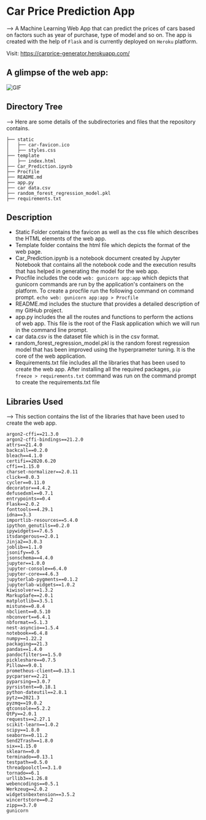 # Car Price Prediction App

--> A Machine Learning Web App that can predict the prices of cars based on factors such as year of purchase, type of model and so on. The app is created with the help of  ```Flask``` and is currently deployed on ```Heroku``` platform.

Visit: https://carprice-generator.herokuapp.com/

## A glimpse of the web app:

 ![GIF](readme_resources/ipl-first-innings-score-web-app.gif)
 

## Directory Tree
--> Here are some details of the subdirectories and files that the repository contains. 
```
├── static 
│   ├── car-favicon.ico
│   ├── styles.css
├── template
│   ├── index.html
├── Car_Prediction.ipynb
├── Procfile
├── README.md
├── app.py
├── car data.csv
├── random_forest_regression_model.pkl
├── requirements.txt
```
## Description
* Static Folder contains the favicon as well as the css file which describes the HTML elements of the web app.
* Template folder contains the html file which depicts the format of the web page.
* Car_Prediction.ipynb is a notebook document created by Jupyter Notebook that contains all the notebook code and the execution results that has helped in generating the model for the web app.
* Procfile includes the code ``` web: gunicorn app:app ``` which depicts that gunicorn commands are run by the application's containers on the platform. To create a procfile run the following command on command prompt. ``` echo web: gunicorn app:app > Procfile ```
* README.md includes the stucture that provides a detailed description of my GitHub project.
* app.py includes the all the routes and functions to perform the actions of web app. This file is the root of the Flask application which we will run in the command line prompt.
* car data.csv is the dataset file which is in the csv format.
* random_forest_regression_model.pkl is the random forest regression model that has been improved using the hyperprameter tuning. It is the core of the web application.
* Requirements.txt file includes all the libraries that has been used to create the web app. After installing all the required packages, ``` pip freeze > requirements.txt ``` command was run on the command prompt to create the requirements.txt file

## Libraries Used
--> This section contains the list of the libraries that have been used to create the web app. 
```
argon2-cffi==21.3.0
argon2-cffi-bindings==21.2.0
attrs==21.4.0
backcall==0.2.0
bleach==4.1.0
certifi==2020.6.20
cffi==1.15.0
charset-normalizer==2.0.11
click==8.0.3
cycler==0.11.0
decorator==4.4.2
defusedxml==0.7.1
entrypoints==0.4
Flask==2.0.2
fonttools==4.29.1
idna==3.3
importlib-resources==5.4.0
ipython_genutils==0.2.0
ipywidgets==7.6.5
itsdangerous==2.0.1
Jinja2==3.0.3
joblib==1.1.0
jsonify==0.5
jsonschema==4.4.0
jupyter==1.0.0
jupyter-console==6.4.0
jupyter-core==4.6.3
jupyterlab-pygments==0.1.2
jupyterlab-widgets==1.0.2
kiwisolver==1.3.2
MarkupSafe==2.0.1
matplotlib==3.5.1
mistune==0.8.4
nbclient==0.5.10
nbconvert==6.4.1
nbformat==5.1.3
nest-asyncio==1.5.4
notebook==6.4.8
numpy==1.22.2
packaging==21.3
pandas==1.4.0
pandocfilters==1.5.0
pickleshare==0.7.5
Pillow==9.0.1
prometheus-client==0.13.1
pycparser==2.21
pyparsing==3.0.7
pyrsistent==0.18.1
python-dateutil==2.8.1
pytz==2021.3
pyzmq==19.0.2
qtconsole==5.2.2
QtPy==2.0.1
requests==2.27.1
scikit-learn==1.0.2
scipy==1.8.0
seaborn==0.11.2
Send2Trash==1.8.0
six==1.15.0
sklearn==0.0
terminado==0.13.1
testpath==0.5.0
threadpoolctl==3.1.0
tornado==6.1
urllib3==1.26.8
webencodings==0.5.1
Werkzeug==2.0.2
widgetsnbextension==3.5.2
wincertstore==0.2
zipp==3.7.0
gunicorn
```




